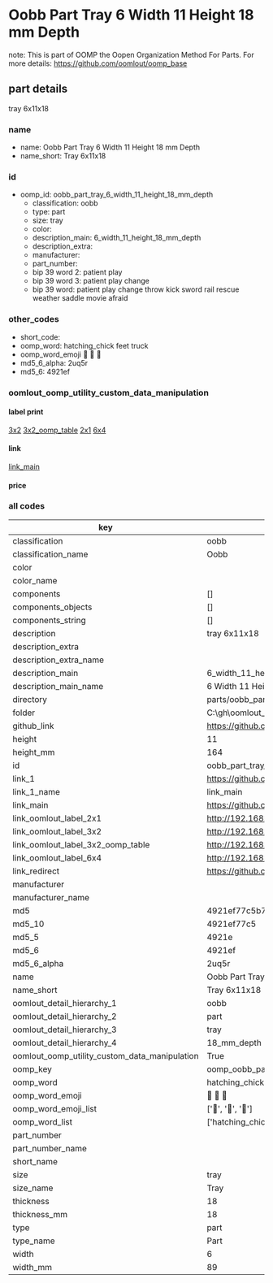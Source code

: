 # Oobb Part Tray 6 Width 11 Height 18 mm Depth  

note: This is part of OOMP the Oopen Organization Method For Parts. For more details: https://github.com/oomlout/oomp_base

##  part details
  



tray 6x11x18



### name
* name: Oobb Part Tray 6 Width 11 Height 18 mm Depth
* name_short: Tray 6x11x18 
### id
* oomp_id: oobb_part_tray_6_width_11_height_18_mm_depth
  * classification: oobb
  * type: part
  * size: tray
  * color: 
  * description_main: 6_width_11_height_18_mm_depth
  * description_extra: 
  * manufacturer: 
  * part_number: 
  * bip 39 word 2: patient play
  * bip 39 word 3: patient play change
  * bip 39 word: patient play change throw kick sword rail rescue weather saddle movie afraid

### other_codes
* short_code: 
* oomp_word: hatching_chick feet truck
* oomp_word_emoji :hatching_chick: :feet: :truck:
* md5_6_alpha: 2uq5r
* md5_6: 4921ef






### oomlout_oomp_utility_custom_data_manipulation
#### label print
[3x2](http://192.168.1.245:1112/?label=oomp%202uq5r)
[3x2_oomp_table](http://192.168.1.108:1112/?label=oomp%202uq5r)
[2x1](http://192.168.1.242:1112/?label=oomp%202uq5r)
[6x4](http://192.168.1.55:1112/?label=oomp%202uq5r)    

#### link

[link_main](https://github.com/oomlout/oomlout_oobb_version_4_generated_parts/tree/main/navigation_oomp/oobb/part/tray/6_width_11_height_18_mm_depth/part)                              

#### price







### all codes 
| key | value |  
| --- | --- |  
| classification | oobb |  
| classification_name | Oobb |  
| color |  |  
| color_name |  |  
| components | [] |  
| components_objects | [] |  
| components_string | [] |  
| description | tray 6x11x18 |  
| description_extra |  |  
| description_extra_name |  |  
| description_main | 6_width_11_height_18_mm_depth |  
| description_main_name | 6 Width 11 Height 18 mm Depth |  
| directory | parts/oobb_part_tray_6_width_11_height_18_mm_depth |  
| folder | C:\gh\oomlout_oobb_version_4_generated_parts\parts\oobb_part_tray_6_width_11_height_18_mm_depth |  
| github_link | https://github.com/oomlout/oomlout_oomp_part_src/tree/main/parts/oobb_part_tray_6_width_11_height_18_mm_depth |  
| height | 11 |  
| height_mm | 164 |  
| id | oobb_part_tray_6_width_11_height_18_mm_depth |  
| link_1 | https://github.com/oomlout/oomlout_oobb_version_4_generated_parts/tree/main/navigation_oomp/oobb/part/tray/6_width_11_height_18_mm_depth/part |  
| link_1_name | link_main |  
| link_main | https://github.com/oomlout/oomlout_oobb_version_4_generated_parts/tree/main/navigation_oomp/oobb/part/tray/6_width_11_height_18_mm_depth/part |  
| link_oomlout_label_2x1 | http://192.168.1.242:1112/?label=oomp%202uq5r |  
| link_oomlout_label_3x2 | http://192.168.1.245:1112/?label=oomp%202uq5r |  
| link_oomlout_label_3x2_oomp_table | http://192.168.1.108:1112/?label=oomp%202uq5r |  
| link_oomlout_label_6x4 | http://192.168.1.55:1112/?label=oomp%202uq5r |  
| link_redirect | https://github.com/oomlout/oomlout_oobb_version_4_generated_parts/tree/main/parts/oobb_tray_06_11_18 |  
| manufacturer |  |  
| manufacturer_name |  |  
| md5 | 4921ef77c5b7361f713d1e144c699508 |  
| md5_10 | 4921ef77c5 |  
| md5_5 | 4921e |  
| md5_6 | 4921ef |  
| md5_6_alpha | 2uq5r |  
| name | Oobb Part Tray 6 Width 11 Height 18 mm Depth |  
| name_short | Tray 6x11x18  |  
| oomlout_detail_hierarchy_1 | oobb |  
| oomlout_detail_hierarchy_2 | part |  
| oomlout_detail_hierarchy_3 | tray |  
| oomlout_detail_hierarchy_4 | 18_mm_depth |  
| oomlout_oomp_utility_custom_data_manipulation | True |  
| oomp_key | oomp_oobb_part_tray_6_width_11_height_18_mm_depth |  
| oomp_word | hatching_chick feet truck |  
| oomp_word_emoji | :hatching_chick: :feet: :truck: |  
| oomp_word_emoji_list | [':hatching_chick:', ':feet:', ':truck:'] |  
| oomp_word_list | ['hatching_chick', 'feet', 'truck'] |  
| part_number |  |  
| part_number_name |  |  
| short_name |  |  
| size | tray |  
| size_name | Tray |  
| thickness | 18 |  
| thickness_mm | 18 |  
| type | part |  
| type_name | Part |  
| width | 6 |  
| width_mm | 89 |  
